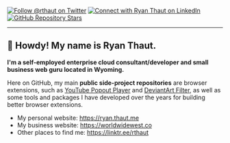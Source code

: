 [![Follow @rthaut on Twitter][twitter-badge-url]][twitter-link-url] [![Connect with Ryan Thaut on LinkedIn][linkedin-badge-url]][linkedin-link-url] [![GitHub Repository Stars][github-badge-url]][github-link-url]

* * *

## :wave: Howdy! My name is Ryan Thaut.

**I'm a self-employed enterprise cloud consultant/developer and small business web guru located in Wyoming.**

Here on GitHub, my main **public side-project repositories** are browser extensions, such as [YouTube Popout Player](https://github.com/rthaut/YouTubePopoutPlayer) and [DeviantArt Filter](https://github.com/rthaut/deviantART-Filter), as well as some tools and packages I have developed over the years for building better browser extensions.

- My personal website: https://ryan.thaut.me
- My business website: https://worldwidewest.co
- Other places to find me: https://linktr.ee/rthaut

[twitter-badge-url]: https://img.shields.io/twitter/follow/rthaut?color=blue&logo=x&style=for-the-badge
[twitter-link-url]: https://x.com/rthaut

[linkedin-badge-url]: https://img.shields.io/badge/Ryan%20Thaut-Connect-blue?logo=linkedin&style=for-the-badge
[linkedin-link-url]: https://linkedin.com/in/rthaut

[github-badge-url]: https://img.shields.io/github/stars/rthaut?logo=github&style=for-the-badge
[github-link-url]: https://github.com/rthaut?tab=repositories&q=&type=&language=&sort=stargazers
